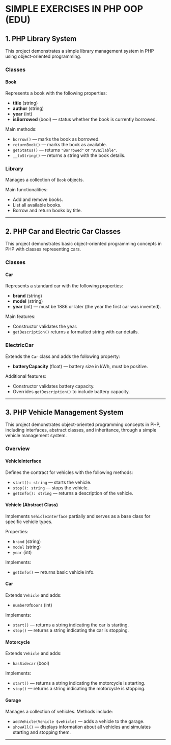 # SIMPLE EXERCISES IN PHP OOP (EDU)

## 1. PHP Library System

This project demonstrates a simple library management system in PHP using object-oriented programming.

### Classes

#### Book

Represents a book with the following properties:
- **title** (string)
- **author** (string)
- **year** (int)
- **isBorrowed** (bool) — status whether the book is currently borrowed.

Main methods:
- `borrow()` — marks the book as borrowed.
- `returnBook()` — marks the book as available.
- `getStatus()` — returns `"Borrowed"` or `"Available"`.
- `__toString()` — returns a string with the book details.

### Library

Manages a collection of `Book` objects.

Main functionalities:
- Add and remove books.
- List all available books.
- Borrow and return books by title.

---

## 2. PHP Car and Electric Car Classes

This project demonstrates basic object-oriented programming concepts in PHP with classes representing cars.

### Classes

#### Car

Represents a standard car with the following properties:
- **brand** (string)
- **model** (string)
- **year** (int) — must be 1886 or later (the year the first car was invented).

Main features:
- Constructor validates the year.
- `getDescription()` returns a formatted string with car details.

### ElectricCar

Extends the `Car` class and adds the following property:
- **batteryCapacity** (float) — battery size in kWh, must be positive.

Additional features:
- Constructor validates battery capacity.
- Overrides `getDescription()` to include battery capacity.

---

## 3. PHP Vehicle Management System

This project demonstrates object-oriented programming concepts in PHP, including interfaces, abstract classes, and inheritance, through a simple vehicle management system.

### Overview

#### VehicleInterface

Defines the contract for vehicles with the following methods:
- `start(): string` — starts the vehicle.
- `stop(): string` — stops the vehicle.
- `getInfo(): string` — returns a description of the vehicle.

#### Vehicle (Abstract Class)

Implements `VehicleInterface` partially and serves as a base class for specific vehicle types.

Properties:
- `brand` (string)
- `model` (string)
- `year` (int)

Implements:
- `getInfo()` — returns basic vehicle info.

#### Car

Extends `Vehicle` and adds:
- `numberOfDoors` (int)

Implements:
- `start()` — returns a string indicating the car is starting.
- `stop()` — returns a string indicating the car is stopping.

#### Motorcycle

Extends `Vehicle` and adds:
- `hasSidecar` (bool)

Implements:
- `start()` — returns a string indicating the motorcycle is starting.
- `stop()` — returns a string indicating the motorcycle is stopping.

#### Garage

Manages a collection of vehicles. Methods include:
- `addVehicle(Vehicle $vehicle)` — adds a vehicle to the garage.
- `showAll()` — displays information about all vehicles and simulates starting and stopping them.

---
